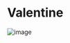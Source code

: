 # Valentine
![image](https://github.com/user-attachments/assets/170a9efb-fecc-40f3-bed7-9c402c1da0c7)
